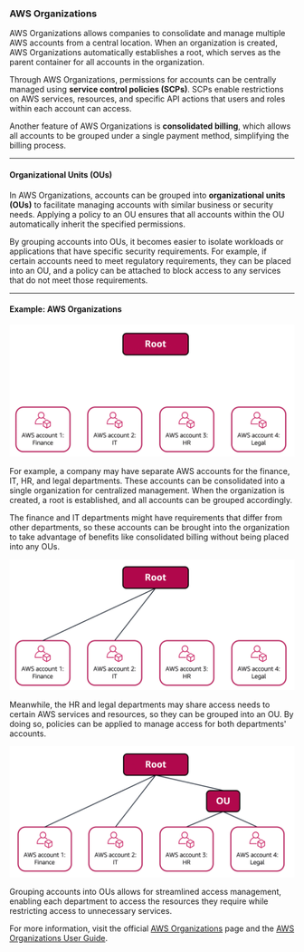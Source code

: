 ### **AWS Organizations**

AWS Organizations allows companies to consolidate and manage multiple AWS accounts from a central location. When an organization is created, AWS Organizations automatically establishes a root, which serves as the parent container for all accounts in the organization.

Through AWS Organizations, permissions for accounts can be centrally managed using **service control policies (SCPs)**. SCPs enable restrictions on AWS services, resources, and specific API actions that users and roles within each account can access.

Another feature of AWS Organizations is **consolidated billing**, which allows all accounts to be grouped under a single payment method, simplifying the billing process.

---

#### **Organizational Units (OUs)**

In AWS Organizations, accounts can be grouped into **organizational units (OUs)** to facilitate managing accounts with similar business or security needs. Applying a policy to an OU ensures that all accounts within the OU automatically inherit the specified permissions.

By grouping accounts into OUs, it becomes easier to isolate workloads or applications that have specific security requirements. For example, if certain accounts need to meet regulatory requirements, they can be placed into an OU, and a policy can be attached to block access to any services that do not meet those requirements.

---

#### **Example: AWS Organizations**

![alt text](image-7.png)

For example, a company may have separate AWS accounts for the finance, IT, HR, and legal departments. These accounts can be consolidated into a single organization for centralized management. When the organization is created, a root is established, and all accounts can be grouped accordingly.

The finance and IT departments might have requirements that differ from other departments, so these accounts can be brought into the organization to take advantage of benefits like consolidated billing without being placed into any OUs.

![alt text](image-8.png)

Meanwhile, the HR and legal departments may share access needs to certain AWS services and resources, so they can be grouped into an OU. By doing so, policies can be applied to manage access for both departments' accounts.

![alt text](image-9.png)

Grouping accounts into OUs allows for streamlined access management, enabling each department to access the resources they require while restricting access to unnecessary services.

For more information, visit the official [AWS Organizations](https://aws.amazon.com/organizations/) page and the [AWS Organizations User Guide](https://docs.aws.amazon.com/organizations/latest/userguide/orgs_manage_policies_scps.html).